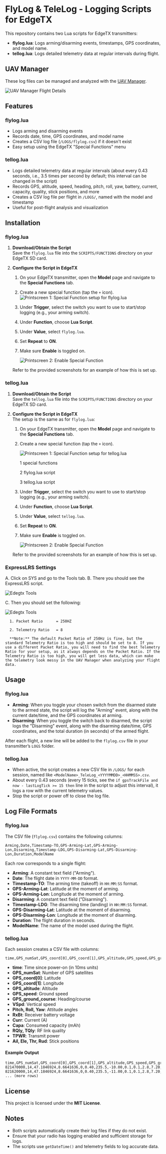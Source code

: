 # FlyLog & TeleLog - Logging Scripts for EdgeTX

This repository contains two Lua scripts for EdgeTX transmitters:

- **flylog.lua**: Logs arming/disarming events, timestamps, GPS coordinates, and model name.
- **tellog.lua**: Logs detailed telemetry data at regular intervals during flight.

## UAV Manager

These log files can be managed and analyzed with the [UAV Manager](https://github.com/CarviFPV/UAV_Manager).

![UAV Manager Flight Details](screenshots/flightdetails.png)

## Features

### flylog.lua

- Logs arming and disarming events
- Records date, time, GPS coordinates, and model name
- Creates a CSV log file (`/LOGS/flylog.csv`) if it doesn't exist
- Easy setup using the EdgeTX "Special Functions" menu

### tellog.lua

- Logs detailed telemetry data at regular intervals (about every 0.43 seconds, i.e., 3.5 times per second by default; this interval can be changed in the script)
- Records GPS, altitude, speed, heading, pitch, roll, yaw, battery, current, capacity, quality, stick positions, and more
- Creates a CSV log file per flight in `/LOGS/`, named with the model and timestamp
- Useful for post-flight analysis and visualization

## Installation

### flylog.lua

1. **Download/Obtain the Script**  
   Save the `flylog.lua` file into the `SCRIPTS/FUNCTIONS` directory on your EdgeTX SD card.

2. **Configure the Script in EdgeTX**

   1. On your EdgeTX transmitter, open the **Model** page and navigate to the **Special Functions** tab.
   2. Create a new special function (tap the `+` icon).
      ![Printscreen 1: Special Function setup for flylog.lua](screenshots/1_special_functions_tab.png)
   3. Under **Trigger**, select the switch you want to use to start/stop logging (e.g., your arming switch).
   4. Under **Function**, choose **Lua Script**.
   5. Under **Value**, select `flylog.lua`.
   6. Set **Repeat** to **ON**.
   7. Make sure **Enable** is toggled on.

      ![Printscreen 2: Enable Special Function](screenshots/2_special_functions.png)

   Refer to the provided screenshots for an example of how this is set up.

### tellog.lua

1. **Download/Obtain the Script**  
   Save the `tellog.lua` file into the `SCRIPTS/FUNCTIONS` directory on your EdgeTX SD card.

2. **Configure the Script in EdgeTX**  
   The setup is the same as for `flylog.lua`:

   1. On your EdgeTX transmitter, open the **Model** page and navigate to the **Special Functions** tab.
   2. Create a new special function (tap the `+` icon).
      
      ![Printscreen 1: Special Function setup for tellog.lua](screenshots/edge-tx_settings.png)
      
      1 special functions
      
      2 flylog.lua script
      
      3 tellog.lua script

   3. Under **Trigger**, select the switch you want to use to start/stop logging (e.g., your arming switch).
   4. Under **Function**, choose **Lua Script**.
   5. Under **Value**, select `tellog.lua`.
   6. Set **Repeat** to **ON**.
   7. Make sure **Enable** is toggled on.

      ![Printscreen 2: Enable Special Function](screenshots/spezial_function_tellog.png)

   Refer to the provided screenshots for an example of how this is set up.

### ExpressLRS Settings

   A. Click on SYS and go to the Tools tab.
   B. There you should see the ExpressLRS script.
      
   ![Edegtx Tools](screenshots/edgetx-tools.png)
   
   C. Then you should set the following:
      
   ![Edegtx Tools](screenshots/elrs_settings.png) 
      
      1. Packet Ratio      = 250HZ
      
      2. Telemetry Ratio   = 8
      
      **Note:** The default Packet Ratio of 250Hz is fine, but the standard Telemetry Ratio is too high and should be set to 8. If you use a different Packet Ratio, you will need to find the best Telemetry Ratio for your setup, as it always depends on the Packet Ratio. If the Telemetry Ratio is too high, you will get less data, which can make the telemetry look messy in the UAV Manager when analyzing your flight data.



## Usage

### flylog.lua

- **Arming**: When you toggle your chosen switch from the disarmed state to the armed state, the script will log the "Arming" event, along with the current date/time, and the GPS coordinates at arming.
- **Disarming**: When you toggle the switch back to disarmed, the script logs the "Disarming" event, along with the disarming date/time, GPS coordinates, and the total duration (in seconds) of the armed flight.

After each flight, a new line will be added to the `flylog.csv` file in your transmitter’s `LOGS` folder.

### tellog.lua

- When active, the script creates a new CSV file in `/LOGS/` for each session, named like `<ModelName>_TeleLog_<YYYYMMDD>_<HHMMSS>.csv`.
- About every 0.43 seconds (every 15 ticks, see the `if gpsTrackFile and now - lastLogTick >= 15 then` line in the script to adjust this interval), it logs a row with the current telemetry values.
- Stop the script or power off to close the log file.

## Log File Formats

### flylog.lua

The CSV file (`flylog.csv`) contains the following columns:

```
Arming,Date,Timestamp-TO,GPS-Arming-Lat,GPS-Arming-Lon,Disarming,Timestamp-LDG,GPS-Disarming-Lat,GPS-Disarming-Lon,Duration,ModelName
```

Each row corresponds to a single flight:

- **Arming**: A constant text field ("Arming").
- **Date**: The flight date in `YYYY-MM-DD` format.
- **Timestamp-TO**: The arming time (takeoff) in `HH:MM:SS` format.
- **GPS-Arming-Lat**: Latitude at the moment of arming.
- **GPS-Arming-Lon**: Longitude at the moment of arming.
- **Disarming**: A constant text field ("Disarming").
- **Timestamp-LDG**: The disarming time (landing) in `HH:MM:SS` format.
- **GPS-Disarming-Lat**: Latitude at the moment of disarming.
- **GPS-Disarming-Lon**: Longitude at the moment of disarming.
- **Duration**: The flight duration in seconds.
- **ModelName**: The name of the model used during the flight.

### tellog.lua

Each session creates a CSV file with columns:

```
time,GPS_numSat,GPS_coord[0],GPS_coord[1],GPS_altitude,GPS_speed,GPS_ground_course,VSpd,Pitch,Roll,Yaw,RxBt,Curr,Capa,RQly,TQly,TPWR,Ail,Ele,Thr,Rud
```

- **time**: Time since power-on (in 10ms units)
- **GPS_numSat**: Number of GPS satellites
- **GPS_coord[0]**: Latitude
- **GPS_coord[1]**: Longitude
- **GPS_altitude**: Altitude
- **GPS_speed**: Ground speed
- **GPS_ground_course**: Heading/course
- **VSpd**: Vertical speed
- **Pitch, Roll, Yaw**: Attitude angles
- **RxBt**: Receiver battery voltage
- **Curr**: Current (A)
- **Capa**: Consumed capacity (mAh)
- **RQly, TQly**: RF link quality
- **TPWR**: Transmit power
- **Ail, Ele, Thr, Rud**: Stick positions

#### Example Output

```
time,GPS_numSat,GPS_coord[0],GPS_coord[1],GPS_altitude,GPS_speed,GPS_ground_course,VSpd,Pitch,Roll,Yaw,RxBt,Curr,Capa,RQly,TQly,TPWR,Ail,Ele,Thr,Rud
821470000,14,47.1846924,8.6641636,0,0.40,235.5,-10.00,0.1,0.1,2.8,7.20,0.70,248,100,100,25,13.00,6.00,-1024.00,-6.00
821620000,14,47.1846924,8.6641636,0,0.40,235.5,-11.00,0.1,0.1,2.8,7.20,0.70,248,100,100,25,11.00,7.00,-1024.00,-9.00
... (more rows)
```

## License

This project is licensed under the **MIT License**.

## Notes

- Both scripts automatically create their log files if they do not exist.
- Ensure that your radio has logging enabled and sufficient storage for logs.
- The scripts use `getDateTime()` and telemetry fields to log accurate data.
